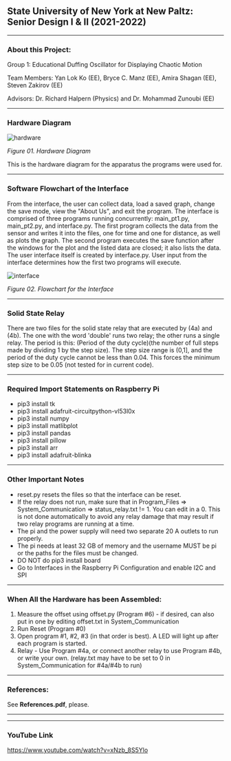 ## State University of New York at New Paltz: Senior Design I & II (2021-2022)
***
### About this Project:
Group 1: Educational Duffing Oscillator for Displaying Chaotic Motion

Team Members: Yan Lok Ko (EE), Bryce C. Manz (EE), Amira Shagan (EE), Steven Zakirov (EE)

Advisors: Dr. Richard Halpern (Physics) and Dr. Mohammad Zunoubi (EE)
***

### Hardware Diagram

![hardware](https://user-images.githubusercontent.com/100855196/168207415-3be740d0-8f18-4b6e-a5ba-d93967334297.PNG)

*Figure 01. Hardware Diagram*

This is the hardware diagram for the apparatus the programs were used for.

***

### Software Flowchart of the Interface
From the interface, the user can collect data, load a saved graph, change the save mode, view the "About Us", and exit the program. The interface is comprised of three programs running concurrently: main_pt1.py, main_pt2.py, and interface.py. The first program collects the data from the sensor and writes it into the files, one for time and one for distance, as well as plots the graph. The second program executes the save function after the windows for the plot and the listed data are closed; it also lists the data. The user interface itself is created by interface.py. User input from the interface determines how the first two programs will execute.

![interface](https://user-images.githubusercontent.com/100855196/168206307-388bd44c-f87f-4ab0-b0ee-81be744a5bc1.PNG)

*Figure 02. Flowchart for the Interface*
***
### Solid State Relay
There are two files for the solid state relay that are executed by (4a) and (4b). The one with the word 'double' runs two relay; the other runs a single relay. The period is this: (Period of the duty cycle)(the number of full steps made by dividing 1 by the step size). The step size range is (0,1], and the period of the duty cycle cannot be less than 0.04. This forces the minimum step size to be 0.05 (not tested for in current code).

***

### Required Import Statements on Raspberry Pi
* pip3 install tk
* pip3 install adafruit-circuitpython-vl53l0x
* pip3 install numpy
* pip3 install matlibplot
* pip3 install pandas
* pip3 install pillow
* pip3 install arr
* pip3 install adafruit-blinka

***

### Other Important Notes
* reset.py resets the files so that the interface can be reset.
* If the relay does not run, make sure that in Program_Files => System_Communication => status_relay.txt != 1. You can edit in a 0. This is not done automatically to avoid any relay damage that may result if two relay programs are running at a time.
* The pi and the power supply will need two separate 20 A outlets to run properly.
* The pi needs at least 32 GB of memory and the username MUST be pi or the paths for the files must be changed.
* DO NOT do pip3 install board 
* Go to Interfaces in the Raspberry Pi Configuration and enable I2C and SPI

***
### When All the Hardware has been Assembled:
1) Measure the offset using offset.py (Program #6) - if desired, can also put in one by editing offset.txt in System_Communication 
2) Run Reset (Program #0)
3) Open program #1, #2, #3 (in that order is best). A LED will light up after each program is started.
4) Relay - Use Program #4a, or connect another relay to use Program #4b, or write your own. (relay.txt may have to be set to 0 in System_Communication for #4a/#4b to run)

***
### References:
See **References.pdf**, please.
***

***

### YouTube Link
https://www.youtube.com/watch?v=xNzb_8S5Ylo
